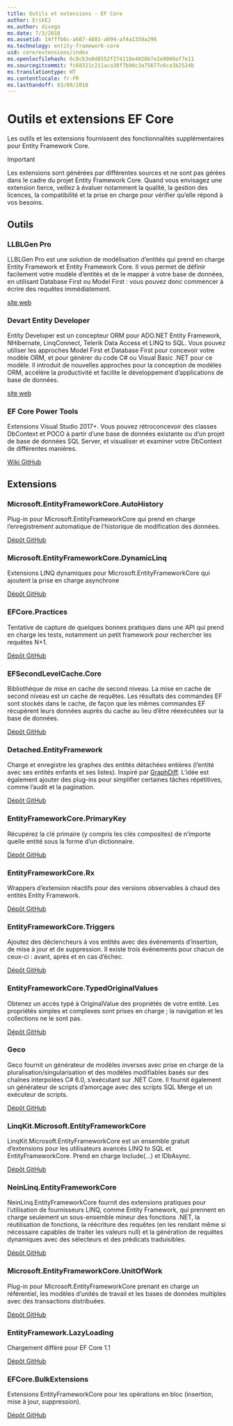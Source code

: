 ```yaml
---
title: Outils et extensions - EF Core
author: ErikEJ
ms.author: divega
ms.date: 7/3/2018
ms.assetid: 14fffb6c-a687-4881-a094-af4a1359a296
ms.technology: entity-framework-core
uid: core/extensions/index
ms.openlocfilehash: 6c8cb3e0d8552f274118e4020b7e2e8009af7e11
ms.sourcegitcommit: fc68321c211aca38f7b9dc3a75677c6ca1b2524b
ms.translationtype: HT
ms.contentlocale: fr-FR
ms.lasthandoff: 03/08/2018
---
```

# <a name="ef-core-tools--extensions"></a>Outils et extensions EF Core

Les outils et les extensions fournissent des fonctionnalités supplémentaires pour Entity Framework Core.

> [!IMPORTANT]  
> Les extensions sont générées par différentes sources et ne sont pas gérées dans le cadre du projet Entity Framework Core. Quand vous envisagez une extension tierce, veillez à évaluer notamment la qualité, la gestion des licences, la compatibilité et la prise en charge pour vérifier qu’elle répond à vos besoins.

## <a name="tools"></a>Outils

### <a name="llblgen-pro"></a>LLBLGen Pro

LLBLGen Pro est une solution de modélisation d’entités qui prend en charge Entity Framework et Entity Framework Core. Il vous permet de définir facilement votre modèle d’entités et de le mapper à votre base de données, en utilisant Database First ou Model First : vous pouvez donc commencer à écrire des requêtes immédiatement.

[site web](https://www.llblgen.com/)

### <a name="devart-entity-developer"></a>Devart Entity Developer

Entity Developer est un concepteur ORM pour ADO.NET Entity Framework, NHibernate, LinqConnect, Telerik Data Access et LINQ to SQL. Vous pouvez utiliser les approches Model First et Database First pour concevoir votre modèle ORM, et pour générer du code C# ou Visual Basic .NET pour ce modèle. Il introduit de nouvelles approches pour la conception de modèles ORM, accélère la productivité et facilite le développement d’applications de base de données.

[site web](https://www.devart.com/entitydeveloper/)

### <a name="ef-core-power-tools"></a>EF Core Power Tools

Extensions Visual Studio 2017+. Vous pouvez rétroconcevoir des classes DbContext et POCO à partir d’une base de données existante ou d’un projet de base de données SQL Server, et visualiser et examiner votre DbContext de différentes manières.

[Wiki GitHub](https://github.com/ErikEJ/SqlCeToolbox/wiki/EF-Core-Power-Tools)

## <a name="extensions"></a>Extensions

### <a name="microsoftentityframeworkcoreautohistory"></a>Microsoft.EntityFrameworkCore.AutoHistory

Plug-in pour Microsoft.EntityFrameworkCore qui prend en charge l’enregistrement automatique de l’historique de modification des données.

[Dépôt GitHub](https://github.com/Arch/AutoHistory/)

### <a name="microsoftentityframeworkcoredynamiclinq"></a>Microsoft.EntityFrameworkCore.DynamicLinq

Extensions LINQ dynamiques pour Microsoft.EntityFrameworkCore qui ajoutent la prise en charge asynchrone

 [Dépôt GitHub](https://github.com/StefH/System.Linq.Dynamic.Core/)

### <a name="efcorepractices"></a>EFCore.Practices

Tentative de capture de quelques bonnes pratiques dans une API qui prend en charge les tests, notamment un petit framework pour rechercher les requêtes N+1.

[Dépôt GitHub](https://github.com/riezebosch/efcore-practices/tree/master/src/EFCore.Practices/)

### <a name="efsecondlevelcachecore"></a>EFSecondLevelCache.Core

Bibliothèque de mise en cache de second niveau. La mise en cache de second niveau est un cache de requêtes. Les résultats des commandes EF sont stockés dans le cache, de façon que les mêmes commandes EF récupèrent leurs données auprès du cache au lieu d’être réexécutées sur la base de données.

[Dépôt GitHub](https://github.com/VahidN/EFSecondLevelCache.Core/)

### <a name="detachedentityframework"></a>Detached.EntityFramework

Charge et enregistre les graphes des entités détachées entières (l’entité avec ses entités enfants et ses listes). Inspiré par [GraphDiff](https://github.com/refactorthis/GraphDiff/). L’idée est également ajouter des plug-ins pour simplifier certaines tâches répétitives, comme l’audit et la pagination.

[Dépôt GitHub](https://github.com/leonardoporro/Detached/)

### <a name="entityframeworkcoreprimarykey"></a>EntityFrameworkCore.PrimaryKey

Récupérez la clé primaire (y compris les clés composites) de n’importe quelle entité sous la forme d’un dictionnaire.

[Dépôt GitHub](https://github.com/NickStrupat/EntityFramework.PrimaryKey/)

### <a name="entityframeworkcorerx"></a>EntityFrameworkCore.Rx

Wrappers d’extension réactifs pour des versions observables à chaud des entités Entity Framework.

[Dépôt GitHub](https://github.com/NickStrupat/EntityFramework.Rx/)

### <a name="entityframeworkcoretriggers"></a>EntityFrameworkCore.Triggers

Ajoutez des déclencheurs à vos entités avec des événements d’insertion, de mise à jour et de suppression. Il existe trois événements pour chacun de ceux-ci : avant, après et en cas d’échec.

[Dépôt GitHub](https://github.com/NickStrupat/EntityFramework.Triggers/)

### <a name="entityframeworkcoretypedoriginalvalues"></a>EntityFrameworkCore.TypedOriginalValues

Obtenez un accès typé à OriginalValue des propriétés de votre entité. Les propriétés simples et complexes sont prises en charge ; la navigation et les collections ne le sont pas.

[Dépôt GitHub](https://github.com/NickStrupat/EntityFramework.TypedOriginalValues/)

### <a name="geco"></a>Geco

Geco fournit un générateur de modèles inverses avec prise en charge de la pluralisation/singularisation et des modèles modifiables basés sur des chaînes interpolées C# 6.0, s’exécutant sur .NET Core. Il fournit également un générateur de scripts d’amorçage avec des scripts SQL Merge et un exécuteur de scripts.

[Dépôt GitHub](https://github.com/iQuarc/Geco)

### <a name="linqkitmicrosoftentityframeworkcore"></a>LinqKit.Microsoft.EntityFrameworkCore

LinqKit.Microsoft.EntityFrameworkCore est un ensemble gratuit d’extensions pour les utilisateurs avancés LINQ to SQL et EntityFrameworkCore. Prend en charge Include(...) et IDbAsync.

[Dépôt GitHub](https://github.com/scottksmith95/LINQKit/)

### <a name="neinlinqentityframeworkcore"></a>NeinLinq.EntityFrameworkCore

NeinLinq.EntityFrameworkCore fournit des extensions pratiques pour l’utilisation de fournisseurs LINQ, comme Entity Framework, qui prennent en charge seulement un sous-ensemble mineur des fonctions .NET, la réutilisation de fonctions, la réécriture des requêtes (en les rendant même si nécessaire capables de traiter les valeurs null) et la génération de requêtes dynamiques avec des sélecteurs et des prédicats traduisibles.

[Dépôt GitHub](https://github.com/axelheer/nein-linq/)

### <a name="microsoftentityframeworkcoreunitofwork"></a>Microsoft.EntityFrameworkCore.UnitOfWork

Plug-in pour Microsoft.EntityFrameworkCore prenant en charge un référentiel, les modèles d’unités de travail et les bases de données multiples avec des transactions distribuées.

[Dépôt GitHub](https://github.com/Arch/UnitOfWork/)

### <a name="entityframeworklazyloading"></a>EntityFramework.LazyLoading

Chargement différé pour EF Core 1.1

[Dépôt GitHub](https://github.com/darxis/EntityFramework.LazyLoading)

### <a name="efcorebulkextensions"></a>EFCore.BulkExtensions

Extensions EntityFrameworkCore pour les opérations en bloc (insertion, mise à jour, suppression).

[Dépôt GitHub](https://github.com/borisdj/EFCore.BulkExtensions)

